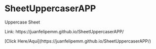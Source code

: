 # SheetUppercaserAPP
<p>Uppercase Sheet</p>
<p>Link: https://juanfelipemm.github.io/SheetUppercaserAPP/ </p>
<p>[Click Here/Aqui](https://juanfelipemm.github.io/SheetUppercaserAPP/)</p>
